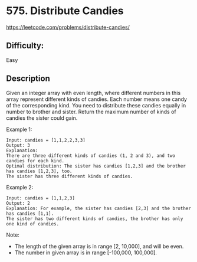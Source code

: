 # 575. Distribute Candies

https://leetcode.com/problems/distribute-candies/

## Difficulty:

Easy

## Description

Given an integer array with even length, where different numbers in this array represent 
different kinds of candies. Each number means one candy of the corresponding kind. 
You need to distribute these candies equally in number to brother and sister. 
Return the maximum number of kinds of candies the sister could gain.

Example 1:
```
Input: candies = [1,1,2,2,3,3]
Output: 3
Explanation:
There are three different kinds of candies (1, 2 and 3), and two candies for each kind.
Optimal distribution: The sister has candies [1,2,3] and the brother has candies [1,2,3], too. 
The sister has three different kinds of candies.
```
Example 2:
```
Input: candies = [1,1,2,3]
Output: 2
Explanation: For example, the sister has candies [2,3] and the brother has candies [1,1]. 
The sister has two different kinds of candies, the brother has only one kind of candies.
```

Note:
- The length of the given array is in range [2, 10,000], and will be even.
- The number in given array is in range [-100,000, 100,000].
